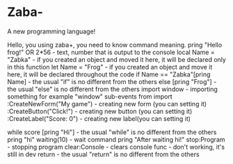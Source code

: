 # Zaba-
A new programming language!

Hello, you using zaba+, you need to know command meaning.
pring "Hello frog!" OR 2*56 - text, number that is output to the console
local Name = "Zabka" - if you created an object and moved it here, it will be declared only in this function
let Name = "Frog" - if you created an object and move it here, it will be declared throughout the code
if Name == "Zabka"[pring Name] - the usual "if" is no different from the others
else [pring "Frog"] - the usual "else" is no different from the others
import window - importing something for example "window"
	sub-events from import
	:CreateNewForm("My game") - creating new form (you can setting it)
	:CreateButton("Click!") - creating new button (you can setting it)
	:CreateLabel("Score: 0") - creating new label(you can setting it)

while score [pring "Hi"] - the usual "while" is no different from the others
 pring "hi"
waiting(10) - wait command
 pring "After waiting hi!"
stop:Program - stopping program
clear:Console - clears console
func - don't working, it's still in dev
return - the usual "return" is no different from the others
